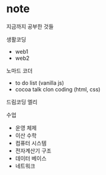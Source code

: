 # note

지금까지 공부한 것들

생활코딩
- web1
- web2

노마드 코더
- to do list (vanilla js)
- cocoa talk clon coding (html, css)



드림코딩 엘리



수업
- 운영 체제
- 이산 수학
- 컴퓨터 시스템
- 전자계산기 구조
- 데이터 베이스
- 네트워크


